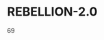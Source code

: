 # REBELLION-2.0                                                                                                          

69
